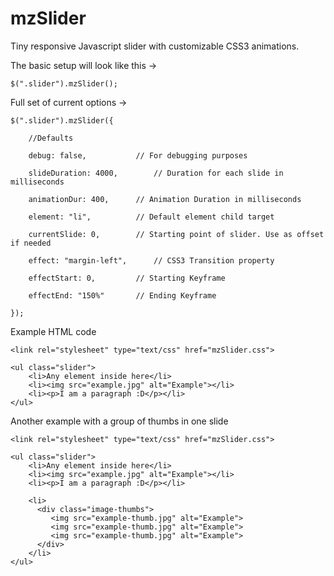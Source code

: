 mzSlider
========

Tiny responsive Javascript slider with customizable CSS3 animations.

The basic setup will look like this -> 

	$(".slider").mzSlider();


Full set of current options ->

	$(".slider").mzSlider({
		
		//Defaults

		debug: false,			// For debugging purposes

		slideDuration: 4000,		// Duration for each slide in milliseconds

		animationDur: 400,		// Animation Duration in milliseconds

		element: "li",			// Default element child target

		currentSlide: 0,		// Starting point of slider. Use as offset if needed

		effect: "margin-left",		// CSS3 Transition property 

		effectStart: 0,			// Starting Keyframe

		effectEnd: "150%"		// Ending Keyframe

	});
	
Example HTML code
	
	<link rel="stylesheet" type="text/css" href="mzSlider.css">

	<ul class="slider">
		<li>Any element inside here</li>
		<li><img src="example.jpg" alt="Example"></li>
		<li><p>I am a paragraph :D</p></li>
	</ul>

Another example with a group of thumbs in one slide
	
	<link rel="stylesheet" type="text/css" href="mzSlider.css">

	<ul class="slider">
		<li>Any element inside here</li>
		<li><img src="example.jpg" alt="Example"></li>
		<li><p>I am a paragraph :D</p></li>
		
		<li>
		  <div class="image-thumbs">
		     <img src="example-thumb.jpg" alt="Example">
		     <img src="example-thumb.jpg" alt="Example">
		     <img src="example-thumb.jpg" alt="Example">					
		  </div>
		</li>
	</ul>
